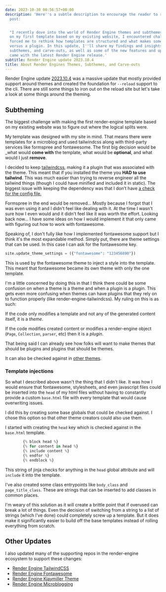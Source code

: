 ```yaml
---
date: 2023-10-30 00:56:57+00:00
description: 'Here''s a subtle description to encourage the reader to read the blog
  post:


  "I recently dove into the world of Render Engine themes and subthemes. As I worked
  on my first template based on my existing website, I encountered challenges that
  forced me to rethink how templates are structured and what makes something a theme
  versus a plugin. In this update, I''ll share my findings and insights on themes,
  subthemes, and carve-outs, as well as some of the new features and updates that
  came with the latest Render Engine release.'
subtitle: Render Engine update 2023.10.4
title: About Render Engines Themes, Subthemes, and Carve-outs
---
```


Render Engine update [2023.10.4](https://github.com/render-engine/render-engine/releases/tag/2023.10.4) was a massive update that mostly provided support around themes and created the foundation for `--reload` support to the cli. There are still some things to iron out on the reload site but let's take a look at some things around the theming.

## Subtheming

The biggest challenge with making the first render-engine template based on my existing website was to figure out where the logical splits were.

My template was designed with my site in mind. That means there were templates for a microblog and used tailwindcss along with third-party services like formspree and fontawesome. The first big decision would be _what would **come with** the template, what would be **optional**, and what would I just **remove**.

I decided to keep [tailwindcss](https://github.com/kjaymiller/render-engine-tailwindcss), making it a plugin that was associated with the theme. This meant that if you installed the theme you **HAD to use tailwind**. This was much easier than trying to reverse engineer all the tailwind things (though I could have minified and included it in static). The biggest issue with keeping the dependency was that I don't have [a check for the config file.](https://github.com/kjaymiller/render-engine-tailwindcss/issues/4)

Formspree in the end would be removed... Mostly because I forgot that I was even using it and I didn't feel like dealing with it. At the time I wasn't sure how I even would and it didn't feel like it was worth the effort. Looking back now... I have some ideas on how I would implement it that only came with figuring out how to work with fontawesome.

Speaking of, I don't fully like how I implemented fontawesome support but I think it's the most expandable method. Simply put, there are theme settings that can be used. In this case I can ask for the fontawesome key.

```python
site.update_theme_settings = ({"fontawesome": "123456890"})
```

This is used by the fontawesome theme to inject a style into the template. This meant that fontawesome became its own theme with only the one template. 

I'm a little concerned by doing this in that I think there could be some confusion on when a theme is a theme and when a plugin is a plugin. This gets even more confusing when themes can have plugins that they rely on to function properly (like render-engine-tailwindcss). My ruling on this is as such:

If the code only modifies a template and not any of the generated content itself, it is a _theme_.

If the code modifies created content or modifies a render-engine object (`Page`, `Collection`, `parser`, etc) then it is a _plugin_.

That being said I can already see how folks will want to make themes that should be plugins and plugins that should be themes.

It can also be checked against in [other themes](https://github.com/kjaymiller/render_engine_theme_kjaymiller/blob/main/src/render_engine_theme_kjaymiller/templates/components/social-cards.html). 

### Template injections

So what I described above wasn't the thing that I didn't like. It was how I would ensure that fontawesome, stylesheets, and even javascript files could be inserted into the `head` of my html files without having to constantly provide a custom `base.html` file with every template that would cause overwriting issues.

I did this by creating some base globals that could be checked against. I chose this option so that other theme creators could also use them.

I started with creating the `head` key which is checked against in the  `base.html` template.

```python
        {% block head %}
        {% for content in head %}
        {% include content %}
        {% endfor %}
        {% endblock %}
```

This string of jinja checks for anything in the `head` global attribute and will `include` it into the template. 

I've also created some class entrypoints like `body_class` and `page_title_class`. These are strings that can be inserted to add classes in common places.

I'm weary of this solution as it will create a brittle point that if overused can break a lot of things. Even the decision of switching from a string to a list of strings (which I've done) could completely screw up a template. But it does make it significantly easier to build off the base templates instead of rolling everything from scratch.

## Other Updates

I also updated many of the supporting repos in the render-engine ecosystem to support these changes:
- [Render Engine TailwindCSS](https://github.com/kjaymiller/render-engine-tailwindcss)
- [Render Engine Fontawesome](https://github.com/kjaymiller/render_engine_fontawesome)
- [Render Engine Kjaymiller Theme](https://github.com/kjaymiller/render_engine_theme_kjaymiller)
- [Render Engine Microblogging](https://github.com/kjaymiller/render_engine_microblogging)